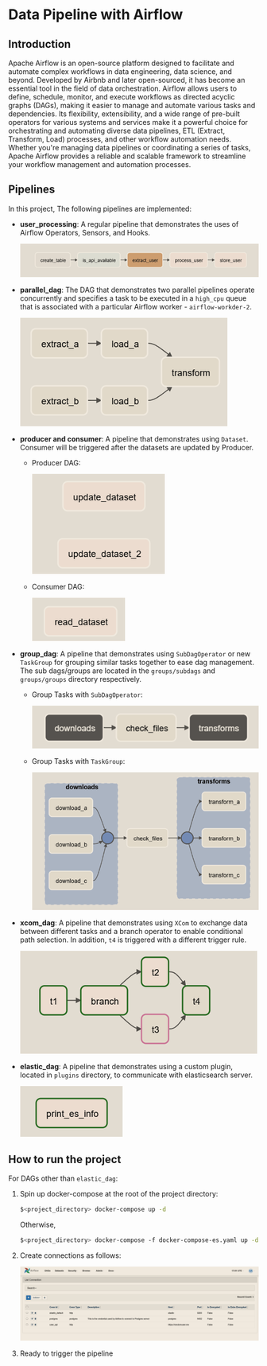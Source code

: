 # Data Pipeline with Airflow

## Introduction

Apache Airflow is an open-source platform designed to facilitate and automate complex workflows in data engineering, data science, and beyond. Developed by Airbnb and later open-sourced, it has become an essential tool in the field of data orchestration. Airflow allows users to define, schedule, monitor, and execute workflows as directed acyclic graphs (DAGs), making it easier to manage and automate various tasks and dependencies. Its flexibility, extensibility, and a wide range of pre-built operators for various systems and services make it a powerful choice for orchestrating and automating diverse data pipelines, ETL (Extract, Transform, Load) processes, and other workflow automation needs. Whether you're managing data pipelines or coordinating a series of tasks, Apache Airflow provides a reliable and scalable framework to streamline your workflow management and automation processes.


## Pipelines

In this project, The following pipelines are implemented:

  - **user_processing**: A regular pipeline that demonstrates the uses of Airflow Operators, Sensors, and Hooks.

    ![user_processing](images/user_processing.png)

  - **parallel_dag**: The DAG that demonstrates two parallel pipelines operate concurrently and specifies a task to be executed in a `high_cpu` queue that is associated with a particular Airflow worker - `airflow-workder-2`.

    ![parallel_dag](images/parallel_dag.png)

  - **producer and consumer**: A pipeline that demonstrates using `Dataset`. Consumer will be triggered after the datasets are updated by Producer.

    - Producer DAG:

        ![producer](images/producer.png)

    - Consumer DAG:

        ![consumer](images/consumer.png)

  - **group_dag**: A pipeline that demonstrates using `SubDagOperator` or new `TaskGroup` for grouping similar tasks together to ease dag management. The sub dags/groups are located in the `groups/subdags` and `groups/groups` directory respectively.

    - Group Tasks with `SubDagOperator`:

        ![group_dag_subdagoperator](images/group_dag_subdagoperator.png)

    - Group Tasks with `TaskGroup`:

        ![group_dag_taskgroup](images/group_dag_taskgroup.png)

  - **xcom_dag**: A pipeline that demonstrates using `XCom` to exchange data between different tasks and a branch operator to enable conditional path selection. In addition, `t4` is triggered with a different trigger rule.

    ![xcom_dag](images/xcom_dag.png)

  - **elastic_dag**: A pipeline that demonstrates using a custom plugin, located in `plugins` directory, to communicate with elasticsearch server.

    ![elastic_dag](images/elastic_dag.png)



## How to run the project

For DAGs other than `elastic_dag`:

1. Spin up docker-compose at the root of the project directory:

    ``` bash
    $<project_directory> docker-compose up -d
    ```

    Otherwise,

    ``` bash
    $<project_directory> docker-compose -f docker-compose-es.yaml up -d
    ```

2. Create connections as follows:

    ![airflow_connections](images/connections.png)


1. Ready to trigger the pipeline
